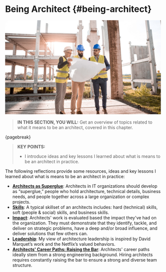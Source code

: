 

# Being Architect {#being-architect}


![](assets/images/arch/architect-3979490_1920.jpg)



> **IN THIS SECTION, YOU WILL:**  Get an overview of topics related to what it means to be an architect, covered in this chapter.
>

{pagebreak}

> **KEY POINTS:**
>
> * I introduce ideas and key lessons I learned about what is means to be an architect in practice.

The following reflections provide some resources, ideas and key lessons I learned about what is means to be an architect in practice:

* **[Architects as Superglue](#superglue)**: Architects in IT organizations should develop as “superglue,” people who hold architecture, technical details, business needs, and people together across a large organization or complex projects.
* **[Skills](#impact)**: A typical skillset of an architects includes: hard (technical) skills, soft (people & social) skills, and business skills.
* **[Impact](#impact)**: Architects' work is evaluated based the impact they've had on the organization. They must demonstrate that they identify, tackle, and deliver on strategic problems, have a deep and/or broad influence, and deliver solutions that few others can.
* **[Leadership](behaviors)**: My view of architecture leadership is inspired by David Marquet’s work and the Netflix’s valued behaviors.
* **[Architects' Career Paths: Raising the Bar](#career)**: Architects' career paths ideally stem from a strong engineering background. Hiring architects requires constantly raising the bar to ensure a strong and diverse team structure.
